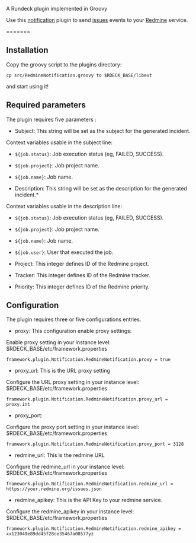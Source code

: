 A Rundeck plugin implemented in Groovy

Use this [notification](http://rundeck.org/docs/developer/notification-plugin.html#groovy-plugin-type)
plugin to send [issues](http://www.redmine.org/projects/redmine/wiki/Rest_Issues)
events to your [Redmine](http://www.redmine.org) service.

=======

## Installation

Copy the groovy script to the plugins directory:

    cp src/RedmineNotification.groovy to $RDECK_BASE/libext

and start using it!


## Required parameters

The plugin requires five parameters :

* Subject: This string will be set as the subject for the generated incident.

Context variables usable in the subject line:

 * `${job.status}`: Job execution status (eg, FAILED, SUCCESS).
 * `${job.project}`: Job project name.
 * `${job.name}`: Job name.


* Description: This string will be set as the description for the generated incident.*

Context variables usable in the description line:

 * `${job.status}`: Job execution status (eg, FAILED, SUCCESS).
 * `${job.project}`: Job project name.
 * `${job.name}`: Job name.
 * `${job.user}`: User that executed the job.


* Project: This integer defines ID of the Redmine project.


* Tracker: This integer defines ID of the Redmine tracker.


* Priority: This integer defines ID of the Redmine priority.


## Configuration

The plugin requires three or five configurations entries.

* proxy: This configuration enable proxy settings:

Enable proxy setting in your instance level: $RDECK_BASE/etc/framework.properties

    framework.plugin.Notification.RedmineNotification.proxy = true

* proxy_url: This is the URL proxy setting 

Configure the URL proxy setting in your instance level: $RDECK_BASE/etc/framework.properties 

    framework.plugin.Notification.RedmineNotification.proxy_url = proxy.int

* proxy_port:

Configure the proxy port setting in your instance level: $RDECK_BASE/etc/framework.properties

    framework.plugin.Notification.RedmineNotification.proxy_port = 3128

* redmine_url: This is the redmine URL 

Configure the redmine_url in your instance level: $RDECK_BASE/etc/framework.properties

    framework.plugin.Notification.RedmineNotification.redmine_url = https://your.redmine.org/issues.json

* redmine_apikey: This is the API Key to your redmine service.

Configure the redmine_apikey in your instance level: $RDECK_BASE/etc/framework.properties

    framework.plugin.Notification.RedmineNotification.redmine_apikey = xx123049e89dd45f28ce35467a08577yz
